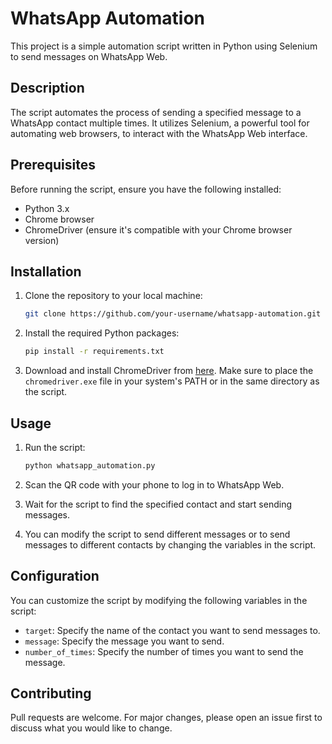 # WhatsApp Automation

This project is a simple automation script written in Python using Selenium to send messages on WhatsApp Web.

## Description

The script automates the process of sending a specified message to a WhatsApp contact multiple times. It utilizes Selenium, a powerful tool for automating web browsers, to interact with the WhatsApp Web interface.

## Prerequisites

Before running the script, ensure you have the following installed:
- Python 3.x
- Chrome browser
- ChromeDriver (ensure it's compatible with your Chrome browser version)

## Installation

1. Clone the repository to your local machine:
    ```bash
    git clone https://github.com/your-username/whatsapp-automation.git
    ```

2. Install the required Python packages:
    ```bash
    pip install -r requirements.txt
    ```

3. Download and install ChromeDriver from [here](https://sites.google.com/a/chromium.org/chromedriver/downloads). Make sure to place the `chromedriver.exe` file in your system's PATH or in the same directory as the script.

## Usage

1. Run the script:
    ```bash
    python whatsapp_automation.py
    ```

2. Scan the QR code with your phone to log in to WhatsApp Web.

3. Wait for the script to find the specified contact and start sending messages.

4. You can modify the script to send different messages or to send messages to different contacts by changing the variables in the script.

## Configuration

You can customize the script by modifying the following variables in the script:
- `target`: Specify the name of the contact you want to send messages to.
- `message`: Specify the message you want to send.
- `number_of_times`: Specify the number of times you want to send the message.

## Contributing

Pull requests are welcome. For major changes, please open an issue first to discuss what you would like to change.


